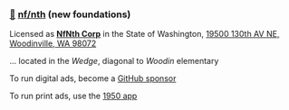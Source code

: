 
### [🥚](https://xn--wr9h.ws) [nf/nth](https://nfnth.com) (new foundations)

Licensed as [**NfNth Corp**](https://secure.dor.wa.gov/) in the State of Washington, [19500 130th AV NE, Woodinville, WA 98072](https://blue.kingcounty.com/Assessor/eRealProperty/Dashboard.aspx?ParcelNbr=1428900123) 

... located in the *Wedge*, diagonal to *Woodin* elementary

To run digital ads, become a [GitHub sponsor](https://github.com/sponsors/nfnth)

To run  print ads, use the [1950 app](https://1950.app)
